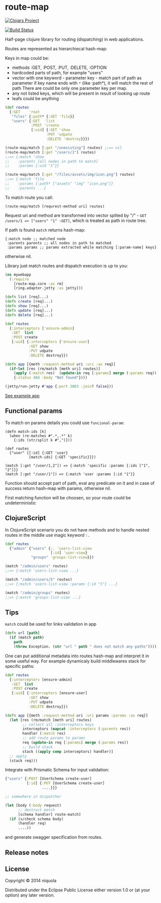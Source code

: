 # route-map

[![Clojars Project](http://clojars.org/route-map/latest-version.svg)](http://clojars.org/route-map)

[![Build Status](https://travis-ci.org/niquola/route-map.svg)](https://travis-ci.org/niquola/route-map)

Half-page clojure library for routing (dispatching) in web applications.

Routes are represented as hierarchiecal hash-map:

Keys in map could be:
 * methods :GET, :POST, :PUT, :DELETE, :OPTION
 * hardcoded parts of path, for example "users"
 * vector with one keyword - parameter key - match part of path as parameter
   if key name ends with `*` (like :path*), it will match the rest of path
   There are could be only one parameter key per map.
 * any not listed keys, which will be present in result of looking up route
 * leafs could be anything

```clojure
(def routes
  {:GET    'root
   "files" {:path* {:GET 'file}}
   "users" {:GET  'list
            :POST 'create
            [:uid] {:GET 'show
                   :PUT 'udpate
                   :DELETE 'destroy}}})

(route-map/match [:get "/unexisting"] routes) ;;=> nil
(route-map/match [:get "/users/1"] routes)
;;=> {:match 'show
;;    :parents [all nodes in path to match]
;;    :params {:uid "1"}}

(route-map/match [:get "/files/assets/img/icon.png"] routes)
;;=> {:match 'file
;;    :params {:path* ["assets" "img" "icon.png"]}
;;    :parents ...}

```


To match route you call:

`(route-map/match [requrest-method uri] routes)`

Request uri and method are transformed into vector splited by "/" -
`GET /users/1 => ["users" "1" :GET]`, which is treated as path in route tree.

If path is found `match` returns hash-map:

```
{:match node ;; matched node
 :parents parents ;; all nodes in path to matched
 :params params ;; params extracted while matching [:param-name] keys}
```

otherwise nil.

Library just match routes and dispatch execution is up to you:

```clojure
(ns mywebapp
  (:require
    [route-map.core :as rm]
    [ring.adapter.jetty :as jetty]))

(defn list [req]...)
(defn create [req]...)
(defn show [req]...)
(defn update [req]...)
(defn delete [req]...)

(def routes
  {:interceptors ['ensure-admin]
   :GET  list
   :POST create
   [:uid] {:interceptors ['ensure-user]
           :GET show
           :PUT udpate
           :DELETE destroy}})

(defn app [{meth :request-method uri :uri :as req}]
  (if-let [res (rm/match [meth uri] routes)]
    (apply (:match res)  (update-in req [:params] merge (:params req))
    {:status 404 :body "Not found"})))

(jetty/run-jetty #'app {:port 3003 :join? false}))
```

[See example app](examples/mywebapp.clj)


## Functional params

To match on params details you could use `funcional-param`:

```
(defn match-ids [k]
  (when (re-matches #".*,.*" k)
    {:ids (str/split k #",")}))

(def routes
  {"user" {[:id] {:GET 'user}
           [match-ids] {:GET 'specific}}})

(match [:get "/user/1,2"]) => {:match 'specific :params {:ids ["1", "2"]}}
(match [:get "/user/1"]) => {:match 'user :params {:id "1"}}

```

Function should accept part of path, eval any predicate on it and in case of 
success return hash-map with params, otherwise nil.

First matching function will be choosen, so your route could be undeterministic


## ClojureScript

In ClojureScript scenario you do not have methods
and to handle nested routes in the middle use magic keyword ```:.```

```clojure
(def routes
  {"admin" {"users" {:. 'users-list-view
                     [:id] 'user-view}
            "groups" 'groups-list-view}})

(match "/admin/users" routes)
;;=> {:match 'users-list-view ...}

(match "/admin/users/5" routes)
;;=> {:match 'users-list-view :params {:id "5"} ...}

(match "/admin/groups" routes)
;;=> {:match 'groups-list-view ...}
```

## Tips

`match` could be used for links validation in app

```clojure
(defn url [path]
  (if (match path)
    path
    (throw Exception. (str "url " path " does not match any paths"))))
```

One can put additional metadata into routes hash-map and
interpret it in some useful way.
For example dynamicaly build middlewares stack for specific paths:

```clojure
(def routes
  {:interceptors [ensure-admin]
   :GET  list
   :POST create
   [:uid] {:interceptors [ensure-user]
           :GET show
           :PUT udpate
           :DELETE destroy}})

(defn app [{meth :request-method uri :uri params :params :as req}]
  (let [res (rm/match [meth uri] routes)
        ;; collect all :interceptors keys
        interceptors (mapcat :interceptors (:parents res))
        handler (:match res)
        ;; add route params to params
        req (update-in req [:params] merge (:params res))
        ;; build stack
        stack ((apply comp interceptors) handler)]
  ;; apply
  (stack req)))
```

Integrate with Prismatic Schema for input validation:

```clojure
{"users" {:POST [UserSchema create-user]
          [:id] {:PUT [UserSchema create-user]
                 ....}}}

;; somewhere in dispatcher

(let [body (:body request)
      ;; destruct match
      [schema handler] route-match]
  (if (s/check schema body)
      (handler req)
      ....))
```

and generate swagger specification from routes.

## Release notes

## License

Copyright © 2014 niquola

Distributed under the Eclipse Public License either version 1.0 or (at
your option) any later version.
